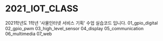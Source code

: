 # 2021_IOT_CLASS
2021학년도 1학년 '사물인터넷 서비스 기획' 수업 실습코드 입니다.
01_gpio_digital
02_gpio_pwm
03_high_level_sensor
04_display
05_communication
06_multimedia
07_web
